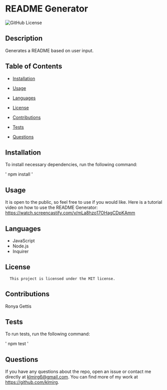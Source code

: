 # README Generator
  ![GitHub License](https://img.shields.io/badge/license-MIT-blue.svg)

## Description

Generates a README based on user input.

## Table of Contents

* [Installation](#installation)

* [Usage](#usage)

* [Languages](#languages)

* [License](#license)

* [Contributions](#contributions)

* [Tests](#tests)

* [Questions](#questions)

 ## Installation

 To install necessary dependencies, run the following command:
  
 ' npm install '
 
 ## Usage

 It is open to the public, so feel free to use if you would like. 
 Here is a tutorial video on how to use the README Generator:
 https://watch.screencastify.com/v/mLa8hzo17OHagCDpKAmm

 ## Languages
 
  * JavaScript
  * Node.js
  * Inquirer
  
 ## License
    
      This project is licensed under the MIT license.

 ## Contributions

  Ronya Gettis
 
 ## Tests

 To run tests, run the following command:

 ' npm test '

 ## Questions

 If you have any questions about the repo, open an issue or contact me directly at klmirg6@gmail.com. You can find more of my work at https://github.com/klmirg.

